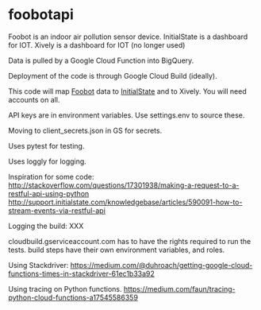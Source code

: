 # foobotapi
Foobot is an indoor air pollution sensor device.
InitialState is a dashboard for IOT.
Xively is a dashboard for IOT (no longer used)

Data is pulled by a Google Cloud Function into BigQuery.

Deployment of the code is through Google Cloud Build (ideally).

This code will map [Foobot](http://foobot.io) data to [InitialState](http://initialstate.com) and to Xively.
You will need accounts on all.

API keys are in environment variables.
Use settings.env to source these.

Moving to client_secrets.json in GS for secrets.

Uses pytest for testing.

Uses loggly for logging.

Inspiration for some code:
http://stackoverflow.com/questions/17301938/making-a-request-to-a-restful-api-using-python
http://support.initialstate.com/knowledgebase/articles/590091-how-to-stream-events-via-restful-api

Logging the build: XXX

cloudbuild.gserviceaccount.com has to have the rights required to run the tests.
build steps have their own environment variables, and roles.  

Using Stackdriver: https://medium.com/@duhroach/getting-google-cloud-functions-times-in-stackdriver-61ec1b33a92

Using tracing on Python functions. https://medium.com/faun/tracing-python-cloud-functions-a17545586359
